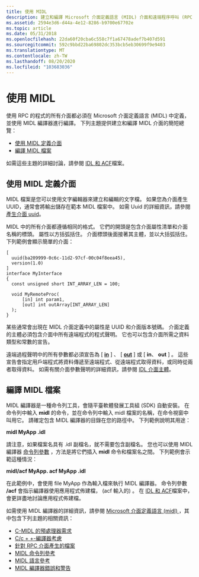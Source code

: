 ```yaml
---
title: 使用 MIDL
description: 建立和編譯 Microsoft 介面定義語言 (MIDL) 介面和遠端程序呼叫 (RPC) 。
ms.assetid: 2594e3d6-d44a-4e12-8286-b9700e67702e
ms.topic: article
ms.date: 05/31/2018
ms.openlocfilehash: 22da60f20cba6c558c7f1a67478adef7b407d591
ms.sourcegitcommit: 592c9bbd22ba69802dc353bcb5eb30699f9e9403
ms.translationtype: MT
ms.contentlocale: zh-TW
ms.lasthandoff: 08/20/2020
ms.locfileid: "103683036"
---
```

# <a name="using-midl"></a>使用 MIDL

使用 RPC 的程式的所有介面都必須在 Microsoft 介面定義語言 (MIDL) 中定義，並使用 MIDL 編譯器進行編譯。 下列主題提供建立和編譯 MIDL 介面的簡短總覽：

-   [使用 MIDL 定義介面](#defining-an-interface-with-midl)
-   [編譯 MIDL 檔案](#compiling-a-midl-file)

如需這些主題的詳細討論，請參閱 [IDL 和 ACF](the-idl-and-acf-files.md)檔案。

## <a name="defining-an-interface-with-midl"></a>使用 MIDL 定義介面

MIDL 檔案是您可以使用文字編輯器來建立和編輯的文字檔。 如果您為介面產生 UUID，通常會將輸出儲存在範本 MIDL 檔案中。 如需 Uuid 的詳細資訊，請參閱 [產生介面 uuid](generating-interface-uuids.md)。

MIDL 中的所有介面都遵循相同的格式。 它們的開頭是包含介面屬性清單和介面名稱的標頭。 屬性以方括弧括住。 介面標頭後面接著其主體，並以大括弧括住。 下列範例會顯示簡單的介面：

``` syntax
[
  uuid(ba209999-0c6c-11d2-97cf-00c04f8eea45),
  version(1.0)
]
interface MyInterface
{
  const unsigned short INT_ARRAY_LEN = 100;

  void MyRemoteProc( 
      [in] int param1,
      [out] int outArray[INT_ARRAY_LEN]
  );
}
```

某些通常會出現在 MIDL 介面定義中的屬性是 UUID 和介面版本號碼。 介面定義的主體必須包含介面中所有遠端程式的程式聲明。 它也可以包含介面所需之資料類型和常數的宣告。

遠端過程聲明中的所有參數都必須宣告為 \[ [**in**](/windows/desktop/Midl/in) \] 、 \[ [**out**](/windows/desktop/Midl/out-idl) \] 或 \[ **in**、 **out** \] 。 這些宣告會指定用戶端程式將資料傳遞至遠端程式、從遠端程式取得資料，或同時從兩者取得資料。 如需有關介面參數聲明的詳細資訊，請參閱 [IDL 介面主體](the-idl-interface-body.md)。

## <a name="compiling-a-midl-file"></a>編譯 MIDL 檔案

MIDL 編譯器是一種命令列工具，會隨平臺軟體發展工具組 (SDK) 自動安裝。 在命令列中輸入 **midl** 的命令，並在命令列中輸入 midl 檔案的名稱，在命令視窗中叫用它。 請確定包含 MIDL 編譯器的目錄在您的路徑中。 下列範例說明其用途：

**midl MyApp .idl**

請注意，如果檔案名具有 .idl 副檔名，就不需要包含副檔名。 您也可以使用 MIDL 編譯器 [命令列參數](/windows/desktop/Midl/midl-command-line-reference) ，方法是將它們插入 **midl** 命令和檔案名之間。 下列範例會示範這種情況：

**midl/acf MyApp. acf MyApp .idl**

在此範例中，會使用 file MyApp 作為輸入檔來執行 MIDL 編譯器。 命令列參數 **/acf** 會指示編譯器使用應用程式佈建檔， (acf 輸入的) 。 在 [IDL 和 ACF](the-idl-and-acf-files.md)檔案中，會更詳盡地討論應用程式佈建檔。

如需使用 MIDL 編譯器的詳細資訊，請參閱 [Microsoft 介面定義語言 (midl) ](/windows/desktop/Midl/midl-start-page)，其中包含下列主題的相關資訊：

-   [C-MIDL 的預處理器需求](/windows/desktop/Midl/c-preprocessor-requirements-for-midl)
-   [C/c + +-編譯器考慮](/windows/desktop/Midl/c-c-compiler-considerations)
-   [針對 RPC 介面產生的檔案](/windows/desktop/Midl/files-generated-for-an-rpc-interface)
-   [MIDL 命令列參考](/windows/desktop/Midl/midl-command-line-reference)
-   [MIDL 語言參考](/windows/desktop/Midl/midl-language-reference)
-   [MIDL 編譯器錯誤和警告](/windows/desktop/Midl/midl-compiler-errors-and-warnings)

 

 
